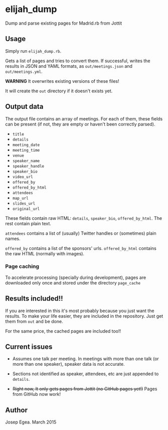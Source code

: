 # elijah_dump

Dump and parse existing pages for Madrid.rb from Jottit

## Usage

Simply run `elijah_dump.rb`. 

Gets a list of pages and tries to convert them. If successful, writes the results in JSON and YAML formats, as `out/meetings.json` and `out/meetings.yml`.

**WARNING** It overwrites existing versions of these files!

It will create the `out` directory if it doesn't exists yet.

## Output data

The output file contains an array of meetings. For each of them, these fields can be present (if not, they are empty or haven't been correctly parsed).

*	`title`
*	`details`
*	`meeting_date`
*	`meeting_time`
*	`venue`
*	`speaker_name`
*	`speaker_handle`
*	`speaker_bio`
*	`video_url`
*	`offered_by`
*	`offered_by_html`
*	`attendees`
*	`map_url`
*	`slides_url`
*	`original_url`

These fields contain raw HTML: `details`, `speaker_bio`, `offered_by_html`. The rest contain plain text.

`attendees` contains a list of (usually) Twitter handles or (sometimes) plain names.

`offered_by` contains a list of the sponsors' urls. `offered_by_html` contains the raw HTML (normally with images).

### Page caching

To accelerate processing (specially during development), pages are downloaded only once and stored under the directory `page_cache`

## Results included!!

If you are interested in this it's most probably because you just want the results. To make your life easier, they are included in the repository. Just get them from `out` and be done. 

For the same price, the cached pages are included too!!

## Current issues

*	Assumes one talk per meeting. In meetings with more than one talk (or more than one speaker), speaker data is not accurate.

*	Sections not identified as speaker, attendees, etc are just appended to `details`.

*	<strike>Right now, It only gets pages from Jottit (no GitHub pages yet!)</strike> Pages from GitHub now work!

## Author

Josep Egea. March 2015
